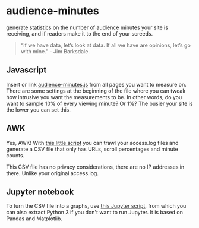 # audience-minutes
generate statistics on the number of audience minutes your site is
receiving, and if readers make it to the end of your screeds.

> “If we have data, let’s look at data. If all we have are opinions, let’s go with mine.” - Jim Barksdale.



Javascript
----------
Insert or link [audience-minutes.js](audience-minutes.js) from all pages you
want to measure on. There are some settings at the beginning of the file
where you can tweak how intrusive you want the measurements to be. In other
words, do you want to sample 10% of every viewing minute? Or 1%? The busier
your site is the lower you can set this.

AWK
---
Yes, AWK! With [this little script](repextract.awk) you can trawl your access.log files and
generate a CSV file that only has URLs, scroll percentages and minute
counts. 

This CSV file has no privacy considerations, there are no IP addresses in
there. Unlike your original access.log. 

Jupyter notebook
----------------
To turn the CSV file into a graphs, use [this Jupyter
script](audience.ipynb), from which you can also extract Python 3 if you
don't want to run Jupyter. It is based on Pandas and Matplotlib.